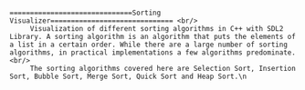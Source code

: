                                                               ==============================Sorting Visualizer============================== <br/>
         Visualization of different sorting algorithms in C++ with SDL2 Library. A sorting algorithm is an algorithm that puts the elements of a list in a certain order. While there are a large number of sorting algorithms, in practical implementations a few algorithms predominate. <br/>
         The sorting algorithms covered here are Selection Sort, Insertion Sort, Bubble Sort, Merge Sort, Quick Sort and Heap Sort.\n
         
